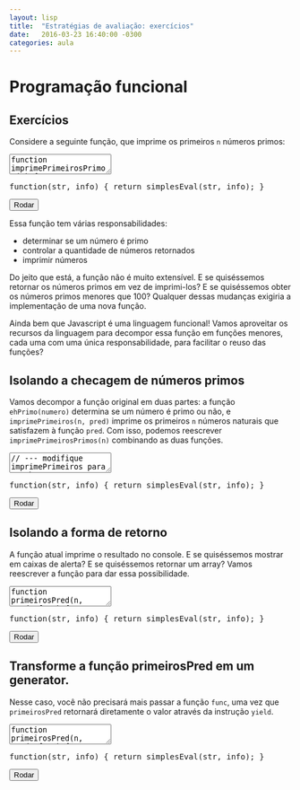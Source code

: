 ```yaml
---
layout: lisp
title:  "Estratégias de avaliação: exercícios"
date:   2016-03-23 16:40:00 -0300
categories: aula
---
```


# Programação funcional

## Exercícios

Considere a seguinte função, que imprime os primeiros `n` números primos:

<div class="lesson">
<textarea class="code">
function imprimePrimeirosPrimos(n) {
    var i, num = 0, ehprimo, qtdprimos = 0;
    while (qtdprimos < n) {
        if (num >= 2) {
            ehprimo = true;
            for (i = 2; i < num; i++) {
                if (num % i === 0) {
                    ehprimo = false;
                    break;
                }
            }
            if (ehprimo) {
                qtdprimos++;
                console.log(num);
            }
        }
        num++;
    }
}
imprimePrimeirosPrimos(10);
</textarea>
<div class="output"></div>
<div class="output"></div>
<pre class="verifier">function(str, info) { return simplesEval(str, info); }</pre>
<button class="go">Rodar</button>
</div>

Essa função tem várias responsabilidades:

- determinar se um número é primo
- controlar a quantidade de números retornados
- imprimir números

Do jeito que está, a função não é muito extensível. E se quiséssemos retornar os números primos em vez de imprimi-los? E se quiséssemos obter os números primos menores que 100? Qualquer dessas mudanças exigiria a implementação de uma nova função.

Ainda bem que Javascript é uma linguagem funcional! Vamos aproveitar os recursos da linguagem para decompor essa função em funções menores, cada uma com uma única responsabilidade, para facilitar o reuso das funções?

## Isolando a checagem de números primos

Vamos decompor a função original em duas partes: a função `ehPrimo(numero)` determina se um número é primo ou não, e `imprimePrimeiros(n, pred)` imprime os primeiros `n` números naturais que satisfazem à função `pred`. Com isso, podemos reescrever `imprimePrimeirosPrimos(n)` combinando as duas funções.

<div class="lesson">
<textarea class="code">
// --- modifique imprimePrimeiros para receber
//     uma função.
function imprimePrimeiros(n, pred) {
    var i, num = 0, ehprimo, qtdprimos = 0;
    while (qtdprimos < n) {
        if (num >= 2) {
            ehprimo = true;
            for (i = 2; i < num; i++) {
                if (num % i === 0) {
                    ehprimo = false;
                    break;
                }
            }
            if (ehprimo) {
                qtdprimos++;
                console.log(num);
            }
        }
        num++;
    }
}
function ehPrimo(numero) {
    
}
// ---
function imprimePrimeirosPrimos(n) {
    imprimePrimeiros(n, ehPrimo);
}
imprimePrimeirosPrimos(10);
</textarea>
<div class="output"></div>
<div class="output"></div>
<pre class="verifier">function(str, info) { return simplesEval(str, info); }</pre>
<button class="go">Rodar</button>
</div>

<!-- 
function imprimePrimeiros(n, pred) {
    var i, num = 0, ehprimo, qtd = 0;
    while (qtd < n) {
        if (pred(num)) {
            qtd++;
            console.log(num)
        }
        num++;
    }
}
function ehPrimo(num) {
    ehprimo = false;
    if (num >= 2) {
        ehprimo = true;
        for (i = 2; i < num; i++) {
            if (num % i === 0) {
                ehprimo = false;
                break;
            }
        }
    }
    return ehprimo;
}
function imprimePrimeirosPrimos(n) {
    imprimePrimeiros(n, ehPrimo);
}
imprimePrimeirosPrimos(10);
 -->

## Isolando a forma de retorno

A função atual imprime o resultado no console. E se quiséssemos mostrar em caixas de alerta? E se quiséssemos retornar um array? Vamos reescrever a função para dar essa possibilidade.

<div class="lesson">
<textarea class="code">
function primeirosPred(n, pred, func) {
// --- chame a função func para cada número primo
    var i, num = 0, ehprimo, qtd = 0;
    while (qtd < n) {
        if (pred(num)) {
            qtd++;
            console.log(num);
        }
        num++;
    }
// ---
}
function ehPrimo(num) {
    if (num <= 2) return false;
    for (i = 2; i < num; i++) {
        if (num % i === 0) return false;
    }
    return true;
}
function imprimePrimeirosPrimos(n) {
    primeirosPred(n, ehPrimo, (x) => console.log(x));
}
function retornaPrimeirosPrimos(n) {
    array = [];
    primeirosPred(n, ehPrimo, (x) => array.push(x));
    return array;
}
imprimePrimeirosPrimos(10);
console.log(retornaPrimeirosPrimos(10));
</textarea>
<div class="output"></div>
<div class="output"></div>
<pre class="verifier">function(str, info) { return simplesEval(str, info); }</pre>
<button class="go">Rodar</button>
</div>

<!-- 

function primeirosPred(n, pred, func) {
    var i, num = 0, ehprimo, qtd = 0;
    while (qtd < n) {
        if (pred(num)) {
            qtd++;
            func(num);
        }
        num++;
    }
}
function ehPrimo(num) {
    ehprimo = false;
    if (num >= 2) {
        ehprimo = true;
        for (i = 2; i < num; i++) {
            if (num % i === 0) {
                ehprimo = false;
                break;
            }
        }
    }
    return ehprimo;
}
function imprimePrimeirosPrimos(n) {
    primeirosPred(n, ehPrimo, (x) => console.log(x));
}
function retornaPrimeirosPrimos(n) {
    array = []
    primeirosPred(n, ehPrimo, (x) => array.push(x));
    return array;
}
imprimePrimeirosPrimos(10);
console.log(retornaPrimeirosPrimos(10));
 -->

## Transforme a função primeirosPred em um generator.

Nesse caso, você não precisará mais passar a função `func`, uma vez que `primeirosPred` retornará diretamente o valor através da instrução `yield`.

<div class="lesson">
<textarea class="code">
function primeirosPred(n, pred, func) {
    var i, num = 0, ehprimo, qtd = 0;
    while (qtd < n) {
        if (pred(num)) {
            qtd++;
            func(num);
        }
        num++;
    }
}
function ehPrimo(num) {
    ehprimo = false;
    if (num >= 2) {
        ehprimo = true;
        for (i = 2; i < num; i++) {
            if (num % i === 0) {
                ehprimo = false;
                break;
            }
        }
    }
    return ehprimo;
}
function imprimePrimeirosPrimos(n) {
    primeirosPred(n, ehPrimo, (x) => console.log(x));
}
function retornaPrimeirosPrimos(n) {
    array = []
    primeirosPred(n, ehPrimo, (x) => array.push(x));
    return array;
}
imprimePrimeirosPrimos(10);
console.log(retornaPrimeirosPrimos(10));
</textarea>
<div class="output"></div>
<div class="output"></div>
<pre class="verifier">function(str, info) { return simplesEval(str, info); }</pre>
<button class="go">Rodar</button>
</div>

<!-- ## Isolando o conjunto de números

E se não quisermos encontrar os primeiros `n` números, e sim os números de uma sequência que são primos? Considere o seguinte generator:

```javascript
function* geraFib() {
    var a = 1, b = 1, prox;

    while (true) {
        prox = a + b;
        a = b;
        b = prox;
        yield prox;
    }
}
```

Escreva o restante do código no exemplo abaixo para imprimir no console todos os números da sequência de Fibonacci que são primos.

<div class="lesson">
<textarea class="code">
function* geraFib() {
    var a = 1, b = 1, prox;

    while (true) {
        prox = a + b;
        a = b;
        b = prox;
        yield prox;
    }
}
// --- seu código aqui
// ...
// ---
todosPred(geraFib, ehPrimo, (x) => console.log(x));
</textarea>
<div class="output"></div>
<div class="output"></div>
<pre class="verifier">function(str, info) { return simplesEval(str, info); }</pre>
<button class="go">Rodar</button>
</div> -->

<!--
function* geraFib() {
    var a = 1, b = 1, prox;

    while (true) {
        prox = a + b;
        a = b;
        b = prox;
        yield prox;
    }
}
function todosPred(gen, pred, func) {
    var i, num = 0, ehprimo, qtd = 0;
    for (num of gen()) {
        if (pred(num)) {
            qtd++;
            func(num);
        }
        num++;
    }
}
function ehPrimo(num) {
    ehprimo = false;
    if (num >= 2) {
        ehprimo = true;
        for (i = 2; i < num; i++) {
            if (num % i === 0) {
                ehprimo = false;
                break;
            }
        }
    }
    return ehprimo;
}
todosPred(geraFib, ehPrimo, (x) => console.log(x));
-->
